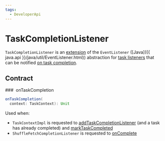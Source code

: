 ```yaml
---
tags:
  - DeveloperApi
---
```


# TaskCompletionListener

`TaskCompletionListener` is an [extension](#contract) of the `EventListener` ([Java]({{ java.api }}/java/util/EventListener.html)) abstraction for [task listeners](#implementations) that can be notified [on task completion](#onTaskCompletion).

## Contract

### <span id="onTaskCompletion"> onTaskCompletion

```scala
onTaskCompletion(
  context: TaskContext): Unit
```

Used when:

* `TaskContextImpl` is requested to [addTaskCompletionListener](scheduler/TaskContextImpl.md#addTaskCompletionListener) (and a task has already completed) and [markTaskCompleted](scheduler/TaskContextImpl.md#markTaskCompleted)
* `ShuffleFetchCompletionListener` is requested to [onComplete](storage/ShuffleFetchCompletionListener.md#onComplete)
